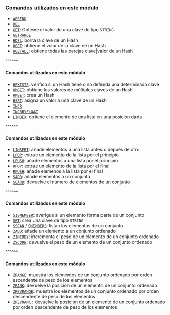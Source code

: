 ### Comandos utilizados en este módulo

* [`APPEND`](https://redis.io/commands/append)
* [`DEL`](https://redis.io/commands/del)
* [`GET`](https://redis.io/commands/get): Obtiene el valor de una clave de tipo `STRING`
* [`GETRANGE`](https://redis.io/commands/getrange)
* [`HDEL`](https://redis.io/commands/hdel): borra la clave de un Hash
* [`HGET`](https://redis.io/commands/hget): obtiene el volor de la clave de un Hash 
* [`HGETALL`](https://redis.io/commands/hgetall): obtiene todas las parejas clave|valor de un Hash

^^^^^^
#### Comandos utilizados en este módulo

* [`HEXISTS`](https://redis.io/commands/hexists): verifica si un Hash tiene o no definida una determinada clave
* [`HMGET`](https://redis.io/commands/hmget): obtiene los valores de múltiples claves de un Hash
* [`HMSET`](https://redis.io/commands/hmset): crea un Hash
* [`HSET`](https://redis.io/commands/hset): asigna un valor a una clave de un Hash
* [`INCR`](https://redis.io/commands/incr)
* [`INCRBYFLOAT`](https://redis.io/commands/incrbyfloat)
* [`LINDEX`](https://redis.io/commands/lindex): obtiene el elemento de una lista en una posición dada

^^^^^^
#### Comandos utilizados en este módulo

* [`LINSERT`](https://redis.io/commands/linsert): añade elementos a una lista antes o depués de otro
* [`LPOP`](https://redis.io/commands/lpop): extrae un elemento de la lista por el principio
* [`LPUSH`](https://redis.io/commands/lpush): añade elementos a una lista por el principio
* [`RPOP`](https://redis.io/commands/rpop): extrae un elemento de la lista por el final
* [`RPUSH`](https://redis.io/commands/rpush): añade elemenos a la lista por el final
* [`SADD`](https://redis.io/commands/sadd): añade elementos a un conjunto
* [`SCARD`](https://redis.io/commands/scard): devuelve el número de elementos de un conjunto

^^^^^^
#### Comandos utilizados en este módulo

* [`SISMEMBER`](https://redis.io/commands/sismember): averigua si un elemento forma parte de un conjunto
* [`SET`](https://redis.io/commands/set): crea una clave de tipo `STRING`
* [`SSCAN`](https://redis.io/commands/sscan) / [`SMEMBERS`](https://redis.io/commands/smembers): listan los elementos 
  de un conjunto
* [`ZADD`](https://redis.io/commands/zadd): añade un elemento a un conjunto ordenado
* [`ZINCRBY`](https://redis.io/commands/zincrby): incrementa el peso de un elemento de un conjunto ordenado
* [`ZSCORE`](https://redis.io/commands/zscore): devuelve el peso de un elemento de un conjunto ordenado  

^^^^^^
#### Comandos utilizados en este módulo

* [`ZRANGE`](https://redis.io/commands/zrange): muestra los elementos de un conjunto ordenado por orden ascendente de
  peso de los elementos
* [`ZRANK`](https://redis.io/commands/zrank): devuelve la posición de un elemento de un conjunto ordenado  
* [`ZREVRANGE`](https://redis.io/commands/zrevrange): muestra los elementos de un conjunto ordenado por orden descendente de
  peso de los elementos
* [`ZREVRANK`](https://redis.io/commands/zrevrank) : devuelve la posición de un elemento de un conjunto ordenado por orden
  descendente de peso de los elementos  
   
